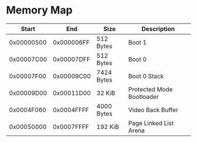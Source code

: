 # Memory Map

| Start      | End        | Size       | Description               |
| ---------- | ---------- | ---------- | ------------------------- |
| 0x00000500 | 0x000006FF | 512 Bytes  | Boot 1                    |
| 0x00007C00 | 0x00007DFF | 512 Bytes  | Boot 0                    |
| 0x00007F00 | 0x00009C00 | 7424 Bytes | Boot 0 Stack              |
| 0x00009D00 | 0x00011D00 | 32 KiB     | Protected Mode Bootloader |
| 0x0004F060 | 0x0004FFFF | 4000 Bytes | Video Back Buffer         |
| 0x00050000 | 0x0007FFFF | 192 KiB    | Page Linked List Arena    |

